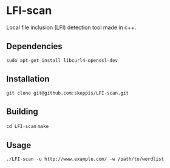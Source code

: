 # LFI-scan
Local file inclusion (LFI) detection tool made in c++.

## Dependencies
`sudo apt-get install libcurl4-openssl-dev`

## Installation
`git clone git@github.com:skeppis/LFI-scan.git`

## Building
`cd LFI-scan`
`make`

## Usage
`./LFI-scan -u http://www.example.com/ -w /path/to/wordlist`
